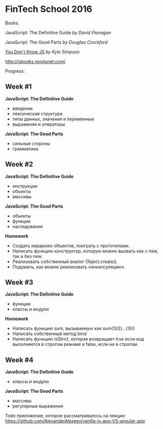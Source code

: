 # FinTech School 2016

Books: 

JavaScript: The Definitive Guide *by David Flanagan*

JavaScript: The Good Parts *by Douglas Crockford*

[You Don't Know JS](https://github.com/getify/You-Dont-Know-JS) *by Kyle Simpson* 

http://jsbooks.revolunet.com/

Progress:

## Week #1
__JavaScript: The Definitive Guide__
- введение
- лексическая структура
- типы данных, значения и переменные
- выражения и операторы

__JavaScript: The Good Parts__
- сильные стороны
- грамматика

## Week #2 
__JavaScript: The Definitive Guide__
- инструкции
- объекты
- массивы

__JavaScript: The Good Parts__
- объекты
- функции
- наследование

__Homework__
- Создать иерархию объектов, поиграть с прототипами.
- Написать функцию конструктор, которую можно вызвать как с new, так и без new.
- Реализовать собственный аналог Object.create().
- Подумать, как можно реализовать «инкапсуляцию».

## Week #3
__JavaScript: The Definitive Guide__
- функции
- классы и модули

__Homework__
- Написать функцию sum, вызываемую как sum(1)(2)...(3)()
- Написать собственный метод bind
- Написать функцию isStrict, которая возвращает true если код выполняется в строгом режиме и false, если не в строгом.

## Week #4
__JavaScript: The Definitive Guide__
- классы и модули

__JavaScript: The Good Parts__
- массивы
- регулярные выражения

Todo приложение, которое рассматривалось на лекции: https://github.com/AlexanderAlexeev/vanilla-js-app-VS-angular-app

